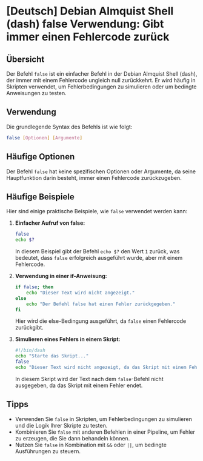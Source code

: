 # [Deutsch] Debian Almquist Shell (dash) false Verwendung: Gibt immer einen Fehlercode zurück

## Übersicht
Der Befehl `false` ist ein einfacher Befehl in der Debian Almquist Shell (dash), der immer mit einem Fehlercode ungleich null zurückkehrt. Er wird häufig in Skripten verwendet, um Fehlerbedingungen zu simulieren oder um bedingte Anweisungen zu testen.

## Verwendung
Die grundlegende Syntax des Befehls ist wie folgt:

```sh
false [Optionen] [Argumente]
```

## Häufige Optionen
Der Befehl `false` hat keine spezifischen Optionen oder Argumente, da seine Hauptfunktion darin besteht, immer einen Fehlercode zurückzugeben. 

## Häufige Beispiele
Hier sind einige praktische Beispiele, wie `false` verwendet werden kann:

1. **Einfacher Aufruf von false:**
   ```sh
   false
   echo $?
   ```
   In diesem Beispiel gibt der Befehl `echo $?` den Wert `1` zurück, was bedeutet, dass `false` erfolgreich ausgeführt wurde, aber mit einem Fehlercode.

2. **Verwendung in einer if-Anweisung:**
   ```sh
   if false; then
       echo "Dieser Text wird nicht angezeigt."
   else
       echo "Der Befehl false hat einen Fehler zurückgegeben."
   fi
   ```
   Hier wird die else-Bedingung ausgeführt, da `false` einen Fehlercode zurückgibt.

3. **Simulieren eines Fehlers in einem Skript:**
   ```sh
   #!/bin/dash
   echo "Starte das Skript..."
   false
   echo "Dieser Text wird nicht angezeigt, da das Skript mit einem Fehler endet."
   ```
   In diesem Skript wird der Text nach dem `false`-Befehl nicht ausgegeben, da das Skript mit einem Fehler endet.

## Tipps
- Verwenden Sie `false` in Skripten, um Fehlerbedingungen zu simulieren und die Logik Ihrer Skripte zu testen.
- Kombinieren Sie `false` mit anderen Befehlen in einer Pipeline, um Fehler zu erzeugen, die Sie dann behandeln können.
- Nutzen Sie `false` in Kombination mit `&&` oder `||`, um bedingte Ausführungen zu steuern.